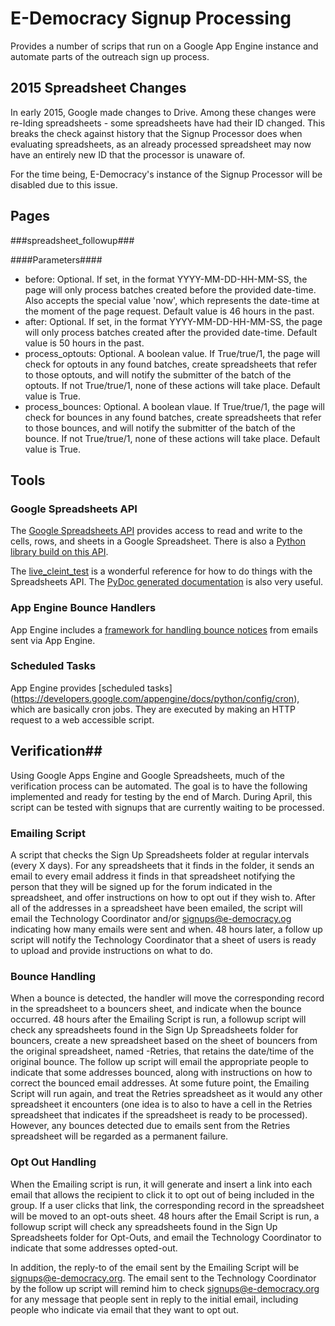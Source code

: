 # E-Democracy Signup Processing #

Provides a number of scrips that run on a Google App Engine instance and 
automate parts of the outreach sign up process.

## 2015 Spreadsheet Changes ##

In early 2015, Google made changes to Drive. Among these changes were re-Iding
spreadsheets - some spreadsheets have had their ID changed. This breaks the
check against history that the Signup Processor does when evaluating 
spreadsheets, as an already processed spreadsheet may now have an entirely new
ID that the processor is unaware of.

For the time being, E-Democracy's instance of the Signup Processor will be 
disabled due to this issue.

## Pages ##

###spreadsheet_followup###

####Parameters####

* before: Optional. If set, in the format YYYY-MM-DD-HH-MM-SS, the page will only process batches created before the provided date-time. Also accepts the special value 'now', which represents the date-time at the moment of the page request. Default value is 46 hours in the past.
* after: Optional. If set, in the format YYYY-MM-DD-HH-MM-SS, the page will only process batches created after the provided date-time. Default value is 50 hours in the past.
* process_optouts: Optional. A boolean value. If True/true/1, the page will check for optouts in any found batches, create spreadsheets that refer to those optouts, and will notify the submitter of the batch of the optouts. If not True/true/1, none of these actions will take place. Default value is True.
* process_bounces: Optional. A boolean vlaue. If True/true/1, the page will check for bounces in any found batches, create spreadsheets that refer to those bounces, and will notify the submitter of the batch of the bounce. If not True/true/1, none of these actions will take place. Default value is True.

## Tools ##

### Google Spreadsheets API ###

The [Google Spreadsheets API](https://developers.google.com/google-apps/spreadsheets/) 
provides access to read and write to the cells, rows, and sheets in a Google 
Spreadsheet. There is also a [Python library build on this API](http://code.google.com/p/gdata-python-client/).

The [live_cleint_test](https://code.google.com/p/gdata-python-client/source/browse/tests/gdata_tests/spreadsheets/live_client_test.py)
is a wonderful reference for how to do things with the Spreadsheets API. The [PyDoc generated documentation](http://gdata-python-client.googlecode.com/hg/pydocs/gdata.html) 
is also very useful.

### App Engine Bounce Handlers ###

App Engine includes a [framework for handling bounce notices](https://developers.google.com/appengine/docs/python/mail/bounce)
from emails sent via App Engine.

### Scheduled Tasks ###

App Engine provides [scheduled tasks]
(https://developers.google.com/appengine/docs/python/config/cron), which are 
basically cron jobs. They are executed by making an HTTP request to a web 
accessible script.

## Verification##

Using Google Apps Engine and Google Spreadsheets, much of the verification 
process can be automated. The goal is to have the following implemented and 
ready for testing by the end of March. During April, this script can be tested 
with signups that are currently waiting to be processed. 

### Emailing Script ###
A script that checks the Sign Up Spreadsheets folder at regular intervals 
(every X days). For any spreadsheets that it finds in the folder, it sends an 
email to every email address it finds in that spreadsheet notifying the person 
that they will be signed up for the forum indicated in the spreadsheet, and 
offer instructions on how to opt out if they wish to. After all of the 
addresses in a spreadsheet have been emailed, the script will email the 
Technology Coordinator and/or signups@e-democracy.og indicating how many 
emails were sent and when. 48 hours later, a follow up script will notify the 
Technology Coordinator that a sheet of users is ready to upload and provide 
instructions on what to do.

### Bounce Handling ###

When a bounce is detected, the handler will move the corresponding record in 
the spreadsheet to a bouncers sheet, and indicate when the bounce occurred. 48 
hours after the Emailing Script is run, a followup script will check any 
spreadsheets found in the Sign Up Spreadsheets folder for bouncers, create a 
new spreadsheet based on the sheet of bouncers from the original spreadsheet, 
named <original spreadsheet name>-Retries, that retains the date/time of the 
original bounce. The follow up script will email the appropriate people to 
indicate that some addresses bounced, along with instructions on how to correct
the bounced email addresses. At some future point, the Emailing Script will run
again, and treat the Retries spreadsheet as it would any other spreadsheet it 
encounters (one idea is to also to have a cell in the Retries spreadsheet that 
indicates if the spreadsheet is ready to be processed). However, any bounces 
detected due to emails sent from the Retries spreadsheet will be regarded as a 
permanent failure.

### Opt Out Handling ###

When the Emailing script is run, it will generate and insert a link into 
each email that allows the recipient to click it to opt out of being included 
in the group. If a user clicks that link, the corresponding record in the 
spreadsheet will be moved to an opt-outs sheet. 48 hours after the Email 
Script is run, a followup script will check any spreadsheets found in the Sign 
Up Spreadsheets folder for Opt-Outs, and email the Technology Coordinator to 
indicate that some addresses opted-out.

In addition, the reply-to of the email sent by the Emailing Script will be 
signups@e-democracy.org. The email sent to the Technology Coordinator by the 
follow up script will remind him to check signups@e-democracy.org for any 
message that people sent in reply to the initial email, including people who 
indicate via email that they want to opt out.


